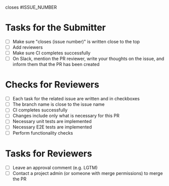 closes #ISSUE_NUMBER

# Tasks for the Submitter

- [ ] Make sure "closes (issue number)" is written close to the top
- [ ] Add reviewers
- [ ] Make sure CI completes successfully
- [ ] On Slack, mention the PR reviewer, write your thoughts on the issue, and inform them that the PR has been created

# Checks for Reviewers

- [ ] Each task for the related issue are written and in checkboxes
- [ ] The branch name is close to the issue name
- [ ] CI completes successfully
- [ ] Changes include only what is necessary for this PR
- [ ] Necessary unit tests are implemented
- [ ] Necessary E2E tests are implemented
- [ ] Perform functionality checks

# Tasks for Reviewers

- [ ] Leave an approval comment (e.g. LGTM)
- [ ] Contact a project admin (or someone with merge permissions) to merge the PR
